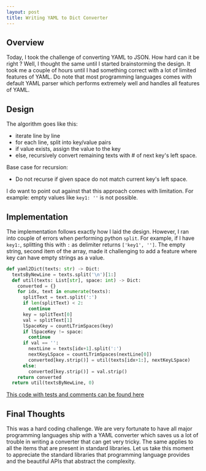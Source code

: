 ```yaml
---
layout: post
title: Writing YAML to Dict Converter
---
```


## Overview

Today, I took the challenge of converting YAML to JSON. How hard can it be right ? Well, I thought the same until I started brainstorming the design. It took me a couple of hours until I had something correct with a lot of limited features of YAML. Do note that most programming languages comes with default YAML parser which performs extremely well and handles all features of YAML.

## Design

The algorithm goes like this:
- iterate line by line
- for each line, split into key/value pairs
- if value exists, assign the value to the key
- else, recursively convert remaining texts with # of next key's left space. 

Base case for recursion:
  - Do not recurse if given space do not match current key's left space.

I do want to point out against that this approach comes with limitation. For example: empty values like `key1: ''` is not possible.


## Implementation

The implementation follows exactly how I laid the design. However, I ran into couple of errors when performing python `split`. For example, if I have `key1:`, splitting this with `:` as delimiter returns `['key1', '']`. The empty string, second item of the array, made it challenging to add a feature where key can have empty strings as a value.
```python
def yaml2Dict(texts: str) -> Dict: 
  textsByNewLine = texts.split('\n')[1:]
  def util(texts: List[str], space: int) -> Dict:
    converted = {}
    for idx, text in enumerate(texts):
      splitText = text.split(':')
      if len(splitText) < 2:
        continue
      key = splitText[0]
      val = splitText[1]
      lSpaceKey = countLTrimSpaces(key)
      if lSpaceKey != space:
        continue
      if val == '':
        nextLine = texts[idx+1].split(':')
        nextKeyLSpace = countLTrimSpaces(nextLine[0])
        converted[key.strip()] = util(texts[idx+1:], nextKeyLSpace)
      else:
        converted[key.strip()] = val.strip()
    return converted
  return util(textsByNewLine, 0)
```
[This code with tests and comments can be found here](https://gist.github.com/shravan097/0798b01b10d2ead18be7d51e9f2eb42d)

## Final Thoughts

This was a hard coding challenge. We are very fortunate to have all major programming languages ship with a YAML converter which saves us a lot of trouble in writing a converter that can get very tricky. The same applies to all the items that are present in standard libraries. Let us take this moment to appreciate the standard libraries that programming language provides and the beautiful APIs that abstract the complexity. 
